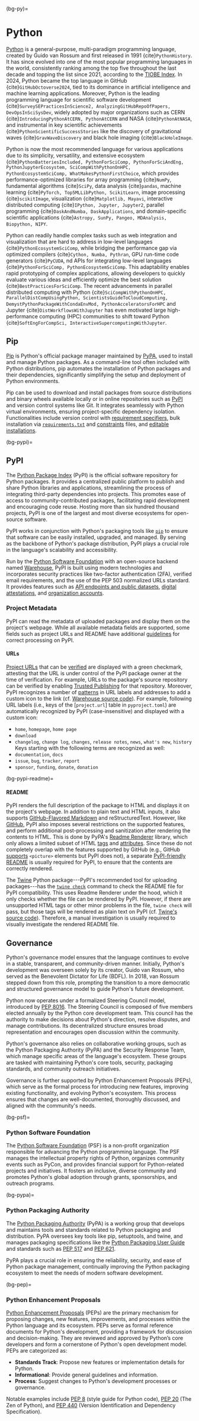 (bg-py)=
# Python

[Python](https://www.python.org/) is a general-purpose, multi-paradigm programming language,
created by Guido van Rossum and first released in 1991 {cite}`PythonHistory`.
It has since evolved into one of the most popular programming languages in the world,
consistently ranking among the top five throughout the last decade and topping the list since 2021,
according to the [TIOBE Index](https://www.tiobe.com/tiobe-index/).
In 2024, Python became the top language in GitHub {cite}`GitHubOctoverse2024`,
tied to its dominance in artificial intelligence and machine learning applications.
Moreover, Python is the leading programming language for scientific software development
{cite}`SurveySEPracticesInScience2, AnalyzingGitHubRepoOfPapers, DevOpsInSciSysDev`, 
widely adopted by major organizations such as CERN
{cite}`IntroducingPythonAtCERN, PythonAtCERN` and NASA {cite}`PythonAtNASA`, 
and instrumental in key scientific achievements {cite}`PythonScientificSuccessStories` 
like the discovery of gravitational waves {cite}`GravWaveDiscovery`
and black hole imaging {cite}`BlackHoleImage`.

Python is now the most recommended language for various applications 
due to its simplicity, versatility, and extensive ecosystem
{cite}`PythonBatteriesIncluded, PythonForSciComp, PythonForSciAndEng, PythonJupyterEcosystem, SciCompWithPythonOnHPC, PythonEcosystemSciComp, WhatMakesPythonFirstChoice`, 
which provides performance-optimized libraries for
array programming {cite}`NumPy`, 
fundamental algorithms {cite}`SciPy`, 
data analysis {cite}`pandas`, 
machine learning {cite}`PyTorch, Top5MLLibPython, ScikitLearn`, 
image processing {cite}`scikitImage`, 
visualization {cite}`Matplotlib, Mayavi`, 
interactive distributed computing {cite}`IPython, Jupyter, Jupyter2`, 
parallel programming {cite}`DaskAndNumba, DaskApplications`, 
and domain-specific scientific applications {cite}`Astropy, SunPy, Pangeo, MDAnalysis, Biopython, NIPY`. 

Python can readily handle complex tasks such as web integration and visualization 
that are hard to address in low-level languages {cite}`PythonEcosystemSciComp`, 
while bridging the performance gap via
optimized compilers {cite}`Cython, Numba, Pythran`, 
GPU run-time code generators {cite}`PyCUDA`, 
nd APIs for integrating low-level languages {cite}`PythonForSciComp, PythonEcosystemSciComp`. 
This adaptability enables rapid prototyping of complex applications, 
allowing developers to quickly evaluate various ideas and 
efficiently optimize the best solution {cite}`BestPracticesForSciComp`. 
The recent advancements in parallel distributed computing with Python
{cite}`SciCompWithPythonOnHPC, ParallelDistCompUsingPython, ScientistsGuideToCloudComputing, DemystPythonPackageWithCondaEnvMod, PythonAcceleratorsForHPC` 
and Jupyter {cite}`DistWorkflowsWithJupyter` 
has even motivated large high-performance computing (HPC) communities 
to shift toward Python {cite}`SoftEngForCompSci, InteractiveSupercomputingWithJupyter`. 

## Pip

[Pip](https://pip.pypa.io) is Python's official package manager maintained by [PyPA](#bg-pypa), 
used to install and manage Python packages. 
As a command-line tool often included with Python distributions, 
pip automates the installation of Python packages and their dependencies, 
significantly simplifying the setup and deployment of Python environments.

Pip can be used to download and install packages
from source distributions and binary wheels available locally or
in online repositories such as [PyPI](#bg-pypi)
and version control systems like Git.
It integrates seamlessly with Python virtual environments, 
ensuring project-specific dependency isolation.
Functionalities include version control with 
[requirement specifiers](https://pip.pypa.io/en/stable/reference/requirement-specifiers/),
bulk installation via [`requirements.txt`](https://pip.pypa.io/en/stable/reference/requirements-file-format/)
and [constraints](https://pip.pypa.io/en/stable/user_guide/#constraints-files) files,
and [editable installations](https://pip.pypa.io/en/stable/topics/local-project-installs/#editable-installs).


(bg-pypi)=
## PyPI

The [Python Package Index](https://pypi.org/) (PyPI)
is the official software repository for Python packages.
It provides a centralized public platform
to publish and share Python libraries and applications,
streamlining the process of integrating third-party dependencies into projects. 
This promotes ease of access to community-contributed packages, 
facilitating rapid development and encouraging code reuse.
Hosting more than six hundred thousand projects, 
PyPI is one of the largest and most diverse ecosystems for open-source software.

PyPI works in conjunction with Python's packaging tools like [`pip`](#bg-pip)
to ensure that software can be easily installed, upgraded, and managed. 
By serving as the backbone of Python's package distribution, 
PyPI plays a crucial role in the language's scalability and accessibility.

Run by the [Python Software Foundation](#bg-psf) 
with an open-source backend named [Warehouse](https://github.com/pypi/warehouse),
PyPI is built using modern technologies and incorporates security practices 
like two-factor authentication (2FA), verified email requirements, 
and the use of the PEP 503 normalized URLs standard.
It provides features such as [API endpoints and public datasets](https://docs.pypi.org/api/),
[digital attestations](https://docs.pypi.org/attestations/),
and [organization accounts](https://docs.pypi.org/organization-accounts/).


### Project Metadata

PyPI can read the metadata of uploaded packages
and display them on the project's webpage.
While all available metadata fields are supported,
some fields such as project URLs and README
have additional [guidelines](https://docs.pypi.org/project_metadata/) 
for correct processing on PyPI.

#### URLs

[Project URLs]() that can be [verified](https://docs.pypi.org/project_metadata/#project-urls) are
displayed with a green checkmark,
attesting that the URL is under control of the PyPI package owner at the time of verification.
For example, URLs to the package's source repository can be verified
by enabling [Trusted Publishing](#bg-pypi-trusted-pub)
for that repository. 
Moreover, PyPI recognizes a number of [patterns](https://docs.pypi.org/project_metadata/#icons) 
in URL labels and addresses to add a custom icon to the link 
(cf. [Warehouse source code](https://github.com/pypi/warehouse/blob/cd4cd6505989cf6139078d0d958b4ded2b95fa3c/warehouse/templates/packaging/detail.html#L16-L66)).
For example, following URL labels (i.e., keys of the [`project.url`] table in `pyproject.toml`)
are automatically recognized by PyPI (case-insensitive) and displayed with a custom icon:
- `home`, `homepage`, `home page`
- `download`
- `changelog`, `change log`, `changes`, `release notes`, `news`, `what's new`, `history`
Keys starting with the following terms are recognized as well:
- `documentation`, `docs`
- `issue`, `bug`, `tracker`, `report`
- `sponsor`, `funding`, `donate`, `donation`


(bg-pypi-readme)=
#### README

PyPI renders the full description of the package to HTML
and displays it on the project's webpage.
In addition to plain text and HTML inputs,
it also supports [GitHub-Flavored Markdown](#bg-ghfm)
and reStructuredText.
However, like [GitHub](#bg-gh-writing), PyPI also imposes several restrictions on the supported features,
and perform additional post-processing and sanitization after rendering the contents to HTML.
This is done by PyPA's [Readme Renderer](https://github.com/pypa/readme_renderer) library,
which only allows a limited subset of HTML
[tags](https://github.com/pypa/readme_renderer/blob/04d5cfe76850192364eff344be7fe27730af8484/readme_renderer/clean.py#L20-L31)
and [attributes](https://github.com/pypa/readme_renderer/blob/04d5cfe76850192364eff344be7fe27730af8484/readme_renderer/clean.py#L33-L65).
Since these do not completely overlap with the features supported by GitHub
(e.g., GitHub [supports](https://docs.github.com/en/get-started/writing-on-github/getting-started-with-writing-and-formatting-on-github/quickstart-for-writing-on-github#adding-an-image-to-suit-your-visitors) `<picture>` elements but PyPI does not),
a separate [PyPI-friendly README](https://packaging.python.org/en/latest/guides/making-a-pypi-friendly-readme/)
is usually required for PyPI, 
to ensure that the contents are correctly rendered.

The [Twine](https://twine.readthedocs.io/) Python package---PyPI's 
recommended tool for uploading packages---has the 
[`twine check`](https://twine.readthedocs.io/en/stable/#twine-check) 
command to check the README file for PyPI compatibility.
This uses Readme Renderer under the hood,
which it only checks whether the file can be rendered by PyPI.
However, if there are unsupported HTML tags or other minor problems in the file,
`twine check` will pass, but those tags will be rendered as plain text on PyPI 
(cf. [Twine's source code](https://github.com/pypa/twine/blob/main/twine/commands/check.py)). 
Therefore, a manual investigation is usually required 
to visually investigate the rendered README file.


## Governance

Python's governance model ensures that the language continues to evolve 
in a stable, transparent, and community-driven manner. 
Initially, Python's development was overseen solely by its creator, Guido van Rossum, 
who served as the Benevolent Dictator for Life (BDFL). 
In 2018, van Rossum stepped down from this role, 
prompting the transition to a more democratic 
and structured governance model to guide Python's future development.

Python now operates under a formalized Steering Council model, 
introduced by [PEP 8016](https://peps.python.org/pep-8016/). 
The Steering Council is composed of five members elected annually by the Python core development team. 
This council has the authority to make decisions about Python's direction, 
resolve disputes, and manage contributions. 
Its decentralized structure ensures broad representation 
and encourages open discussion within the community.

Python's governance also relies on collaborative working groups, 
such as the Python Packaging Authority (PyPA) 
and the Security Response Team, 
which manage specific areas of the language's ecosystem. 
These groups are tasked with maintaining Python's core tools,
security, packaging standards, and community outreach initiatives.

Governance is further supported by Python Enhancement Proposals (PEPs), 
which serve as the formal process for introducing new features, 
improving existing functionality, and evolving Python's ecosystem. 
This process ensures that changes are well-documented, thoroughly discussed, 
and aligned with the community's needs.


(bg-psf)=
### Python Software Foundation

The [Python Software Foundation](https://www.python.org/psf-landing/) (PSF) 
is a non-profit organization responsible for advancing the Python programming language. 
The PSF manages the intellectual property rights of Python, 
organizes community events such as PyCon, 
and provides financial support for Python-related projects and initiatives. 
It fosters an inclusive, diverse community and promotes Python's global adoption
through grants, sponsorships, and outreach programs.


(bg-pypa)=
### Python Packaging Authority

The [Python Packaging Authority](https://www.pypa.io/) (PyPA) 
is a working group that develops and maintains tools and standards 
related to Python packaging and distribution. 
PyPA oversees key tools like pip, setuptools, and twine, 
and manages packaging specifications like the
[Python Packaging User Guide](https://packaging.python.org/en/latest/)
and standards such as [PEP 517](https://peps.python.org/pep-0517/)
and [PEP 621](https://peps.python.org/pep-0621/).

PyPA plays a crucial role in ensuring the reliability, 
security, and ease of Python package management, 
continually improving the Python packaging ecosystem 
to meet the needs of modern software development.


(bg-pep)=
### Python Enhancement Proposals

[Python Enhancement Proposals](https://peps.python.org/) (PEPs) 
are the primary mechanism for proposing changes, new features, improvements, 
and processes within the Python language and its ecosystem. 
PEPs serve as formal reference documents for Python's development,
providing a framework for discussion and decision-making.
They are reviewed and approved by Python’s core developers
and form a cornerstone of Python's open development model.
PEPs are categorized as:

- **Standards Track**: Propose new features or implementation details for Python.
- **Informational**: Provide general guidelines and information.
- **Process**: Suggest changes to Python's development processes or governance.

Notable examples include [PEP 8](https://peps.python.org/pep-0008/) (style guide for Python code),
[PEP 20](https://peps.python.org/pep-0020/) (The Zen of Python), and
[PEP 440](https://peps.python.org/pep-0440/) (Version Identification and Dependency Specification).
